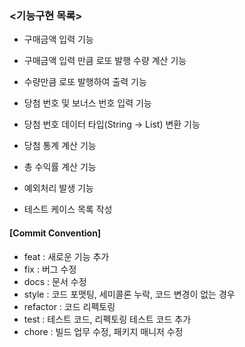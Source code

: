 ### <기능구현 목록>
- 구매금액 입력 기능 

- 구매금액 입력 만큼 로또 발행 수량 계산 기능

- 수량만큼 로또 발행하여 출력 기능 

- 당첨 번호 및 보너스 번호 입력 기능

- 당첨 번호 데이터 타입(String -> List<Integer>) 변환 기능

- 당첨 통계 계산 기능

- 총 수익률 계산 기능

- 예외처리 발생 기능

- 테스트 케이스 목록 작성

#### [Commit Convention]
- feat : 새로운 기능 추가
- fix : 버그 수정
- docs : 문서 수정
- style : 코드 포맷팅, 세미콜론 누락, 코드 변경이 없는 경우
- refactor : 코드 리펙토링
- test : 테스트 코드, 리펙토링 테스트 코드 추가
- chore : 빌드 업무 수정, 패키지 매니저 수정